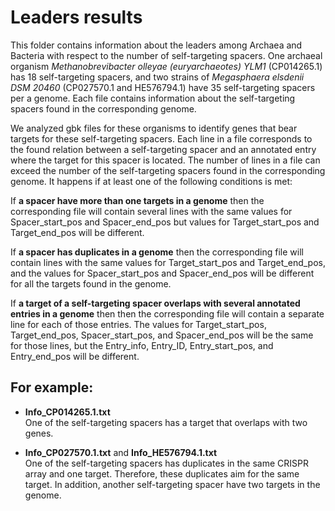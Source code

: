 # Leaders results

This folder contains information about the leaders among Archaea and Bacteria with respect to the number of self-targeting spacers. 
One archaeal organism _Methanobrevibacter olleyae (euryarchaeotes) YLM1_ (CP014265.1) has 18 self-targeting spacers,
and two strains of _Megasphaera elsdenii DSM 20460_ (CP027570.1 and HE576794.1) have 35 self-targeting spacers per a genome.
Each file contains information about the self-targeting spacers found in the corresponding genome. 

We analyzed gbk files for these organisms to identify genes that bear targets for these self-targeting spacers. Each line in a file corresponds to the found relation between a self-targeting spacer and an annotated entry where the target for this spacer is located. The number of lines in a file can exceed the number of the self-targeting spacers found in the corresponding genome. It happens if at least one of the following conditions is met:

If __a spacer have more than one targets in a genome__ then the corresponding file will contain several lines with the same values for Spacer_start_pos and Spacer_end_pos but values for Target_start_pos and Target_end_pos will be different. 

If __a spacer has duplicates in a genome__ then the corresponding file will contain lines with the same values for Target_start_pos and Target_end_pos, and the values for Spacer_start_pos and Spacer_end_pos will be different for all the targets found in the genome.

If __a target of a self-targeting spacer overlaps with several annotated entries in a genome__ then then the corresponding file will contain a separate line for each of those entries. The values for Target_start_pos, Target_end_pos, Spacer_start_pos, and Spacer_end_pos will be the same for those lines, but the Entry_info, Entry_ID, Entry_start_pos, and Entry_end_pos will be different. 


## For example:
* __Info_CP014265.1.txt__ <br>
One of the self-targeting spacers has a target that overlaps with two genes.

* __Info_CP027570.1.txt__ and __Info_HE576794.1.txt__ <br>
One of the self-targeting spacers has duplicates in the same CRISPR array and one target. Therefore, these duplicates aim for the same target. In addition, another self-targeting spacer have two targets in the genome.





